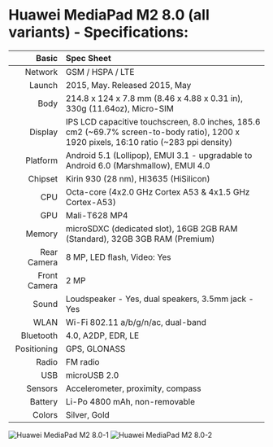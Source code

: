 Huawei MediaPad M2 8.0 (all variants) - Specifications:
=======================================================

Basic         |Spec Sheet
-------------:|:-------------------------------------------------------------------------------------------------------------------------------------------------------
Network	      |GSM / HSPA / LTE
Launch	      |2015, May. Released 2015, May
Body	      |214.8 x 124 x 7.8 mm (8.46 x 4.88 x 0.31 in), 330g (11.64oz), Micro-SIM
Display	      |IPS LCD capacitive touchscreen, 8.0 inches, 185.6 cm2 (~69.7% screen-to-body ratio), 1200 x 1920 pixels, 16:10 ratio (~283 ppi density) 
Platform      |Android 5.1 (Lollipop), EMUI 3.1 - upgradable to Android 6.0 (Marshmallow), EMUI 4.0
Chipset	      |Kirin 930 (28 nm), HI3635 (HiSilicon)
CPU	      |Octa-core (4x2.0 GHz Cortex A53 & 4x1.5 GHz Cortex-A53)
GPU	      |Mali-T628 MP4
Memory	      |microSDXC (dedicated slot), 16GB 2GB RAM (Standard), 32GB 3GB RAM (Premium)
Rear Camera   |8 MP, LED flash, Video: Yes
Front Camera  |2 MP
Sound	      |Loudspeaker - Yes, dual speakers, 3.5mm jack - Yes
WLAN	      |Wi-Fi 802.11 a/b/g/n/ac, dual-band
Bluetooth     |4.0, A2DP, EDR, LE
Positioning   |GPS, GLONASS
Radio	      |FM radio
USB	      |microUSB 2.0
Sensors	      |Accelerometer, proximity, compass
Battery	      |Li-Po 4800 mAh, non-removable
Colors        |Silver, Gold


![Huawei MediaPad M2 8.0-1](https://fdn2.gsmarena.com/vv/pics/huawei/huawei-mediapad-m2-1.jpg "Huawei MediaPad M2 8.0-1")
![Huawei MediaPad M2 8.0-2](https://fdn2.gsmarena.com/vv/pics/huawei/huawei-mediapad-m2-2.jpg "Huawei MediaPad M2 8.0-2")
